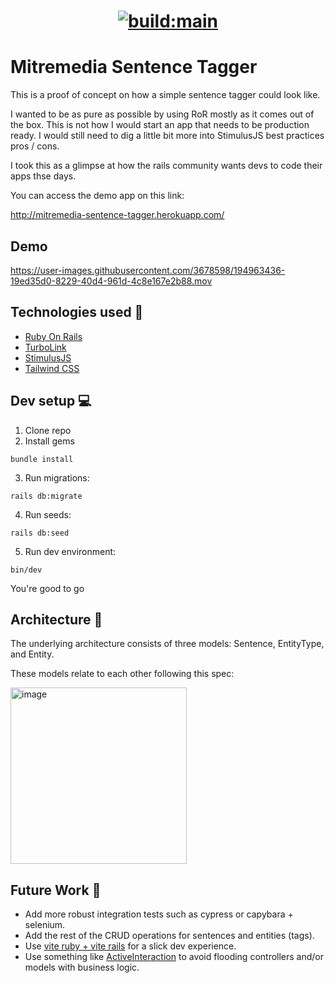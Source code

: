 <h1 align="center">
  <p align="center">
    <a href="https://app.travis-ci.com/github/mochetts/mitremedia-sentence-tagger">
      <img src="https://app.travis-ci.com/mochetts/mitremedia-sentence-tagger.svg?branch=main" alt="build:main">
    </a>
  </p>
</h1>

# Mitremedia Sentence Tagger

This is a proof of concept on how a simple sentence tagger could look like. 

I wanted to be as pure as possible by using RoR mostly as it comes out of the box. This is not how I would start an app that needs to be production ready. I would still need to dig a little bit more into StimulusJS best practices pros / cons. 

I took this as a glimpse at how the rails community wants devs to code their apps thse days.

You can access the demo app on this link:

http://mitremedia-sentence-tagger.herokuapp.com/

## Demo

https://user-images.githubusercontent.com/3678598/194963436-19ed35d0-8229-40d4-961d-4c8e167e2b88.mov

## Technologies used 🤖 

- [Ruby On Rails](https://rubyonrails.org/)
- [TurboLink](https://turbo.hotwired.dev/)
- [StimulusJS](https://stimulus.hotwired.dev/)
- [Tailwind CSS](https://tailwindcss.com/)

## Dev setup 💻 

1) Clone repo
2) Install gems

```
bundle install
```

3) Run migrations: 

```
rails db:migrate
```

4) Run seeds:

```
rails db:seed
```

5) Run dev environment:

```
bin/dev
```

You're good to go

## Architecture 📐 

The underlying architecture consists of three models: Sentence, EntityType, and Entity. 

These models relate to each other following this spec:

<img width="282" alt="image" src="https://user-images.githubusercontent.com/3678598/194962246-98cad82f-27c3-4e63-98ea-8bb5a8ffe2f2.png">

## Future Work 🔮 

- Add more robust integration tests such as cypress or capybara + selenium.
- Add the rest of the CRUD operations for sentences and entities (tags).
- Use [vite ruby + vite rails](https://vite-ruby.netlify.app/guide/rails.html) for a slick dev experience.
- Use something like [ActiveInteraction](https://github.com/AaronLasseigne/active_interaction) to avoid flooding controllers and/or models with business logic.
